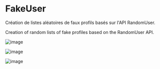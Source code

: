 # FakeUser

Création de listes aléatoires de faux profils basés sur l'API RandomUser.

Creation of random lists of fake profiles based on the RandomUser API.

![image](https://user-images.githubusercontent.com/18125893/221960546-4d59de75-fc5e-414d-a059-f7aaefa2f0d4.png)

![image](https://user-images.githubusercontent.com/18125893/221960628-556a4b34-230e-46f7-96a0-ff45535fbd43.png)

![image](https://user-images.githubusercontent.com/18125893/221960694-ff48c388-952e-43a1-b771-7c5f77e6bb55.png)
